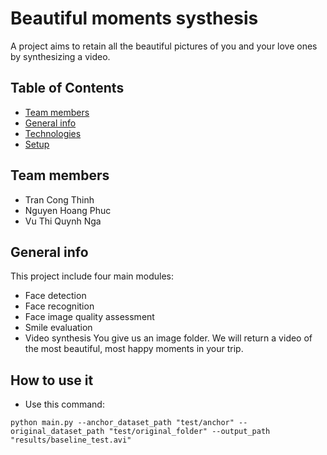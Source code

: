 # Beautiful moments systhesis
A project aims to retain all the beautiful pictures of you and your love ones by synthesizing a video.

## Table of Contents
* [Team members](#team-members)
* [General info](#general-info)
* [Technologies](#technologies)
* [Setup](#setup)

## Team members
- Tran Cong Thinh
- Nguyen Hoang Phuc
- Vu Thi Quynh Nga

## General info
This project include four main modules:
- Face detection
- Face recognition
- Face image quality assessment
- Smile evaluation
- Video synthesis
You give us an image folder. We will return a video of the most beautiful, most happy moments in your trip.

## How to use it



- Use this command:

```
python main.py --anchor_dataset_path "test/anchor" --original_dataset_path "test/original_folder" --output_path "results/baseline_test.avi"
```
